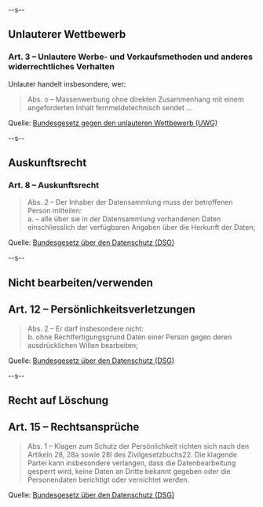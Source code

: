 --s--

## Unlauterer Wettbewerb

### Art. 3 – Unlautere Werbe- und Verkaufsmethoden und anderes widerrechtliches Verhalten

Unlauter handelt insbesondere, wer:

> Abs. o – Massenwerbung ohne direkten Zusammenhang mit einem angeforderten Inhalt fernmeldetechnisch sendet …

Quelle: <!-- .element: class="footer" --> [Bundesgesetz gegen den unlauteren Wettbewerb (UWG)](https://www.fedlex.admin.ch/eli/cc/1988/223_223_223/de#art_3)

--s--

## Auskunftsrecht

### Art. 8 – Auskunftsrecht

> Abs. 2 – Der Inhaber der Datensammlung muss der betroffenen Person mitteilen:  
> a. – alle über sie in der Datensammlung vorhandenen Daten einschliesslich der verfügbaren Angaben über die Herkunft der Daten;

Quelle: <!-- .element: class="footer" --> [Bundesgesetz über den Datenschutz (DSG)](https://www.fedlex.admin.ch/eli/cc/1993/1945_1945_1945/de#art_8)

--s--

## Nicht bearbeiten/verwenden

## Art. 12 – Persönlichkeitsverletzungen

> Abs. 2 – Er darf insbesondere nicht:  
> b. ohne Rechtfertigungsgrund Daten einer Person gegen deren ausdrücklichen Willen bearbeiten;

Quelle: <!-- .element: class="footer" --> [Bundesgesetz über den Datenschutz (DSG)](https://www.fedlex.admin.ch/eli/cc/1993/1945_1945_1945/de#art_12)

--s--

## Recht auf Löschung

## Art. 15 – Rechtsansprüche

> Abs. 1 – Klagen zum Schutz der Persönlichkeit richten sich nach den Artikeln 28, 28a sowie 28l des Zivilgesetzbuchs22. Die klagende Partei kann insbesondere verlan­gen, dass die Datenbearbeitung gesperrt wird, keine Daten an Dritte bekannt gege­ben oder die Personendaten berichtigt oder vernichtet werden.

Quelle: <!-- .element: class="footer" --> [Bundesgesetz über den Datenschutz (DSG)](https://www.fedlex.admin.ch/eli/cc/1993/1945_1945_1945/de#art_15)
